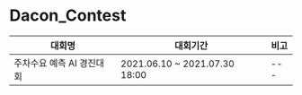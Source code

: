 # Dacon_Contest


|대회명|대회기간|비고|
|------|-------|-------|
|주차수요 예측 AI 경진대회|2021.06.10 ~ 2021.07.30 18:00|---|
